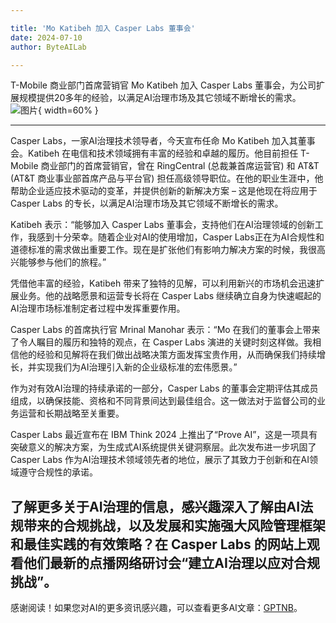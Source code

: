 ```yaml
---

title: 'Mo Katibeh 加入 Casper Labs 董事会'
date: 2024-07-10
author: ByteAILab

---
```


T-Mobile 商业部门首席营销官 Mo Katibeh 加入 Casper Labs 董事会，为公司扩展规模提供20多年的经验，以满足AI治理市场及其它领域不断增长的需求。![图片](https://ai-techpark.com/wp-content/uploads/2024/07/Mo-Katib-960x540.jpg){ width=60% }

---
Casper Labs，一家AI治理技术领导者，今天宣布任命 Mo Katibeh 加入其董事会。Katibeh 在电信和技术领域拥有丰富的经验和卓越的履历。他目前担任 T-Mobile 商业部门的首席营销官，曾在 RingCentral (总裁兼首席运营官) 和 AT&T (AT&T 商业事业部首席产品与平台官) 担任高级领导职位。在他的职业生涯中，他帮助企业适应技术驱动的变革，并提供创新的新解决方案 – 这是他现在将应用于 Casper Labs 的专长，以满足AI治理市场及其它领域不断增长的需求。

Katibeh 表示：“能够加入 Casper Labs 董事会，支持他们在AI治理领域的创新工作，我感到十分荣幸。随着企业对AI的使用增加，Casper Labs正在为AI合规性和道德标准的需求做出重要工作。现在是扩张他们有影响力解决方案的时候，我很高兴能够参与他们的旅程。”

凭借他丰富的经验，Katibeh 带来了独特的见解，可以利用新兴的市场机会迅速扩展业务。他的战略愿景和运营专长将在 Casper Labs 继续确立自身为快速崛起的AI治理市场标准制定者过程中发挥重要作用。

Casper Labs 的首席执行官 Mrinal Manohar 表示：“Mo 在我们的董事会上带来了令人瞩目的履历和独特的观点，在 Casper Labs 演进的关键时刻这样做。我相信他的经验和见解将在我们做出战略决策方面发挥宝贵作用，从而确保我们持续增长，并实现我们为AI治理引入新的企业级标准的宏伟愿景。”

作为对有效AI治理的持续承诺的一部分，Casper Labs 的董事会定期评估其成员组成，以确保技能、资格和不同背景间达到最佳组合。这一做法对于监督公司的业务运营和长期战略至关重要。

Casper Labs 最近宣布在 IBM Think 2024 上推出了“Prove AI”，这是一项具有突破意义的解决方案，为生成式AI系统提供关键洞察层。此次发布进一步巩固了 Casper Labs 作为AI治理技术领域领先者的地位，展示了其致力于创新和在AI领域遵守合规性的承诺。

了解更多关于AI治理的信息，感兴趣深入了解由AI法规带来的合规挑战，以及发展和实施强大风险管理框架和最佳实践的有效策略？在 Casper Labs 的网站上观看他们最新的点播网络研讨会“建立AI治理以应对合规挑战”。
---
感谢阅读！如果您对AI的更多资讯感兴趣，可以查看更多AI文章：[GPTNB](https://gptnb.com)。